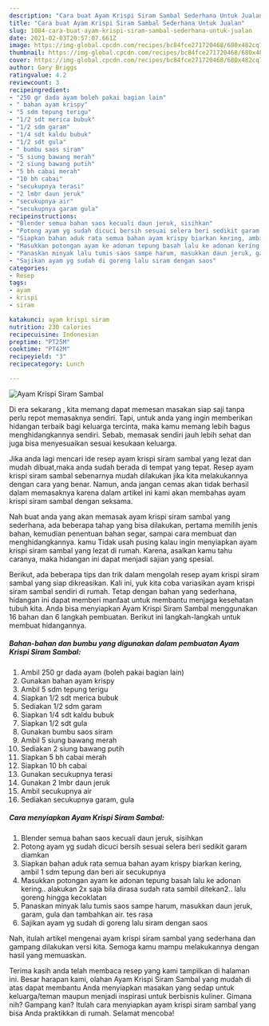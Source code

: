 ```yaml
---
description: "Cara buat Ayam Krispi Siram Sambal Sederhana Untuk Jualan"
title: "Cara buat Ayam Krispi Siram Sambal Sederhana Untuk Jualan"
slug: 1084-cara-buat-ayam-krispi-siram-sambal-sederhana-untuk-jualan
date: 2021-02-03T20:57:07.661Z
image: https://img-global.cpcdn.com/recipes/bc84fce271720468/680x482cq70/ayam-krispi-siram-sambal-foto-resep-utama.jpg
thumbnail: https://img-global.cpcdn.com/recipes/bc84fce271720468/680x482cq70/ayam-krispi-siram-sambal-foto-resep-utama.jpg
cover: https://img-global.cpcdn.com/recipes/bc84fce271720468/680x482cq70/ayam-krispi-siram-sambal-foto-resep-utama.jpg
author: Gary Briggs
ratingvalue: 4.2
reviewcount: 3
recipeingredient:
- "250 gr dada ayam boleh pakai bagian lain"
- " bahan ayam krispy"
- "5 sdm tepung terigu"
- "1/2 sdt merica bubuk"
- "1/2 sdm garam"
- "1/4 sdt kaldu bubuk"
- "1/2 sdt gula"
- " bumbu saos siram"
- "5 siung bawang merah"
- "2 siung bawang putih"
- "5 bh cabai merah"
- "10 bh cabai"
- "secukupnya terasi"
- "2 lmbr daun jeruk"
- "secukupnya air"
- "secukupnya garam gula"
recipeinstructions:
- "Blender semua bahan saos kecuali daun jeruk, sisihkan"
- "Potong ayam yg sudah dicuci bersih sesuai selera beri sedikit garam diamkan"
- "Siapkan bahan aduk rata semua bahan ayam krispy biarkan kering, ambil 1 sdm tepung dan beri air secukupnya"
- "Masukkan potongan ayam ke adonan tepung basah lalu ke adonan kering.. alakukan 2x saja bila dirasa sudah rata sambil ditekan2.. lalu goreng hingga kecoklatan"
- "Panaskan minyak lalu tumis saos sampe harum, masukkan daun jeruk, garam, gula dan tambahkan air. tes rasa"
- "Sajikan ayam yg sudah di goreng lalu siram dengan saos"
categories:
- Resep
tags:
- ayam
- krispi
- siram

katakunci: ayam krispi siram 
nutrition: 230 calories
recipecuisine: Indonesian
preptime: "PT25M"
cooktime: "PT42M"
recipeyield: "3"
recipecategory: Lunch

---
```



![Ayam Krispi Siram Sambal](https://img-global.cpcdn.com/recipes/bc84fce271720468/680x482cq70/ayam-krispi-siram-sambal-foto-resep-utama.jpg)

Di era  sekarang , kita memang dapat memesan masakan siap saji tanpa perlu repot memasaknya sendiri. Tapi, untuk anda yang ingin memberikan hidangan terbaik bagi keluarga tercinta, maka kamu memang lebih bagus menghidangkannya sendiri. Sebab, memasak sendiri jauh lebih sehat dan juga bisa menyesuaikan sesuai kesukaan keluarga.

Jika anda lagi mencari ide resep ayam krispi siram sambal yang lezat dan mudah dibuat,maka anda sudah berada di tempat yang tepat. Resep ayam krispi siram sambal  sebenarnya mudah dilakukan jika kita melakukannya dengan cara yang benar. Namun, anda jangan cemas akan tidak berhasil dalam memasaknya 
karena dalam artikel ini kami akan membahas ayam krispi siram sambal dengan seksama.  



Nah buat anda yang akan memasak ayam krispi siram sambal yang sederhana, ada beberapa tahap yang bisa dilakukan, pertama memilih jenis bahan, kemudian penentuan bahan segar, sampai cara membuat dan menghidangkannya. kamu Tidak usah pusing kalau ingin menyiapkan ayam krispi siram sambal yang lezat di rumah. Karena, asalkan kamu  tahu caranya, maka hidangan ini dapat menjadi sajian yang spesial.

Berikut, ada beberapa tips dan trik dalam mengolah resep ayam krispi siram sambal yang siap dikreasikan. Kali ini, yuk kita coba variasikan ayam krispi siram sambal sendiri di rumah. Tetap dengan bahan yang sederhana, hidangan ini dapat memberi manfaat untuk membantu menjaga kesehatan tubuh kita. Anda bisa menyiapkan Ayam Krispi Siram Sambal menggunakan 16 bahan dan 6 langkah pembuatan. Berikut ini langkah-langkah untuk membuat hidangannya.

<!--inarticleads1-->

##### Bahan-bahan dan bumbu yang digunakan dalam pembuatan Ayam Krispi Siram Sambal:

1. Ambil 250 gr dada ayam (boleh pakai bagian lain)
1. Gunakan  bahan ayam krispy
1. Ambil 5 sdm tepung terigu
1. Siapkan 1/2 sdt merica bubuk
1. Sediakan 1/2 sdm garam
1. Siapkan 1/4 sdt kaldu bubuk
1. Siapkan 1/2 sdt gula
1. Gunakan  bumbu saos siram
1. Ambil 5 siung bawang merah
1. Sediakan 2 siung bawang putih
1. Siapkan 5 bh cabai merah
1. Siapkan 10 bh cabai
1. Gunakan secukupnya terasi
1. Gunakan 2 lmbr daun jeruk
1. Ambil secukupnya air
1. Sediakan secukupnya garam, gula




<!--inarticleads2-->

##### Cara menyiapkan Ayam Krispi Siram Sambal:

1. Blender semua bahan saos kecuali daun jeruk, sisihkan
1. Potong ayam yg sudah dicuci bersih sesuai selera beri sedikit garam diamkan
1. Siapkan bahan aduk rata semua bahan ayam krispy biarkan kering, ambil 1 sdm tepung dan beri air secukupnya
1. Masukkan potongan ayam ke adonan tepung basah lalu ke adonan kering.. alakukan 2x saja bila dirasa sudah rata sambil ditekan2.. lalu goreng hingga kecoklatan
1. Panaskan minyak lalu tumis saos sampe harum, masukkan daun jeruk, garam, gula dan tambahkan air. tes rasa
1. Sajikan ayam yg sudah di goreng lalu siram dengan saos




Nah, itulah artikel mengenai  ayam krispi siram sambal  yang sederhana dan gampang dilakukan versi kita. Semoga kamu mampu melakukannya dengan hasil yang memuaskan. 

Terima kasih anda telah membaca resep yang kami tampilkan di halaman ini. Besar harapan kami, olahan  Ayam Krispi Siram Sambal yang mudah di atas dapat membantu Anda menyiapkan masakan yang sedap untuk keluarga/teman maupun menjadi inspirasi untuk berbisnis kuliner. Gimana nih? Gampang kan? Itulah cara menyiapkan ayam krispi siram sambal yang bisa Anda praktikkan di rumah. Selamat mencoba!

